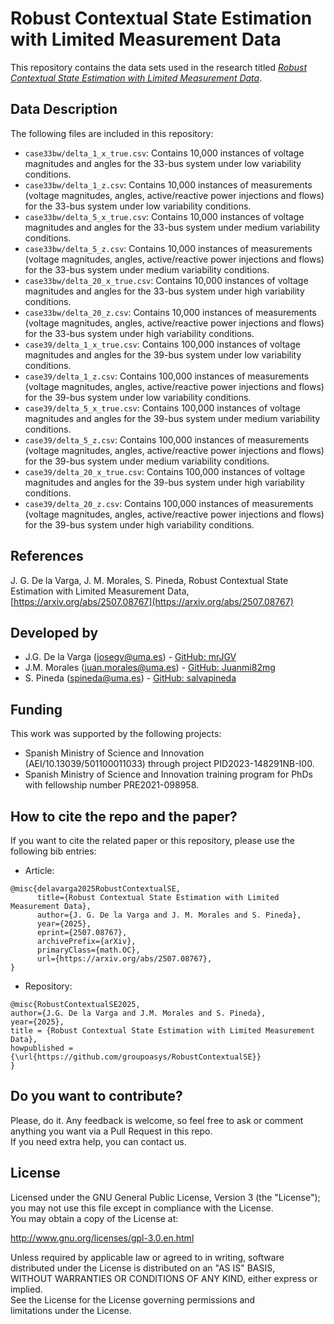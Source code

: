 # Robust Contextual State Estimation with Limited Measurement Data

This repository contains the data sets used in the research titled [*Robust Contextual State Estimation with Limited Measurement Data*](https://doi.org/10.1016/j.epsr.2024.111268).

## Data Description

The following files are included in this repository:
* `case33bw/delta_1_x_true.csv`: Contains 10,000 instances of voltage magnitudes and angles for the 33-bus system under low variability conditions.
* `case33bw/delta_1_z.csv`: Contains 10,000 instances of measurements (voltage magnitudes, angles, active/reactive power injections and flows) for the 33-bus system under low variability conditions.
* `case33bw/delta_5_x_true.csv`: Contains 10,000 instances of voltage magnitudes and angles for the 33-bus system under medium variability conditions.
* `case33bw/delta_5_z.csv`: Contains 10,000 instances of measurements (voltage magnitudes, angles, active/reactive power injections and flows) for the 33-bus system under medium variability conditions.
* `case33bw/delta_20_x_true.csv`: Contains 10,000 instances of voltage magnitudes and angles for the 33-bus system under high variability conditions.
* `case33bw/delta_20_z.csv`: Contains 10,000 instances of measurements (voltage magnitudes, angles, active/reactive power injections and flows) for the 33-bus system under high variability conditions.
* `case39/delta_1_x_true.csv`: Contains 100,000 instances of voltage magnitudes and angles for the 39-bus system under low variability conditions.
* `case39/delta_1_z.csv`: Contains 100,000 instances of measurements (voltage magnitudes, angles, active/reactive power injections and flows) for the 39-bus system under low variability conditions.
* `case39/delta_5_x_true.csv`: Contains 100,000 instances of voltage magnitudes and angles for the 39-bus system under medium variability conditions.
* `case39/delta_5_z.csv`: Contains 100,000 instances of measurements (voltage magnitudes, angles, active/reactive power injections and flows) for the 39-bus system under medium variability conditions.
* `case39/delta_20_x_true.csv`: Contains 100,000 instances of voltage magnitudes and angles for the 39-bus system under high variability conditions.
* `case39/delta_20_z.csv`: Contains 100,000 instances of measurements (voltage magnitudes, angles, active/reactive power injections and flows) for the 39-bus system under high variability conditions.
  
## References

J. G. De la Varga, J. M. Morales, S. Pineda, Robust Contextual State Estimation with Limited Measurement Data, [https://arxiv.org/abs/2507.08767](https://arxiv.org/abs/2507.08767)

## Developed by

* J.G. De la Varga ([josegv@uma.es](mailto:josegv@uma.es)) - [GitHub: mrJGV](https://github.com/mrJGV)  
* J.M. Morales ([juan.morales@uma.es](mailto:juan.morales@uma.es)) - [GitHub: Juanmi82mg](https://github.com/Juanmi82mg)
* S. Pineda ([spineda@uma.es](mailto:spineda@uma.es)) - [GitHub: salvapineda](https://github.com/salvapineda)  

## Funding

This work was supported by the following projects:  
* Spanish Ministry of Science and Innovation (AEI/10.13039/501100011033) through project PID2023-148291NB-I00.
* Spanish Ministry of Science and Innovation training program for PhDs with fellowship number PRE2021-098958.

## How to cite the repo and the paper?

If you want to cite the related paper or this repository, please use the following bib entries:

* Article:
```
@misc{delavarga2025RobustContextualSE,
      title={Robust Contextual State Estimation with Limited Measurement Data}, 
      author={J. G. De la Varga and J. M. Morales and S. Pineda},
      year={2025},
      eprint={2507.08767},
      archivePrefix={arXiv},
      primaryClass={math.OC},
      url={https://arxiv.org/abs/2507.08767}, 
}
```
* Repository:
```
@misc{RobustContextualSE2025,
author={J.G. De la Varga and J.M. Morales and S. Pineda},
year={2025},
title = {Robust Contextual State Estimation with Limited Measurement Data},
howpublished = {\url{https://github.com/groupoasys/RobustContextualSE}}
}
```

## Do you want to contribute?

Please, do it. Any feedback is welcome, so feel free to ask or comment anything you want via a Pull Request in this repo.  
If you need extra help, you can contact us.

## License

Licensed under the GNU General Public License, Version 3 (the "License");  
you may not use this file except in compliance with the License.  
You may obtain a copy of the License at:

   http://www.gnu.org/licenses/gpl-3.0.en.html

Unless required by applicable law or agreed to in writing, software  
distributed under the License is distributed on an "AS IS" BASIS,  
WITHOUT WARRANTIES OR CONDITIONS OF ANY KIND, either express or implied.  
See the License for the License governing permissions and  
limitations under the License.


